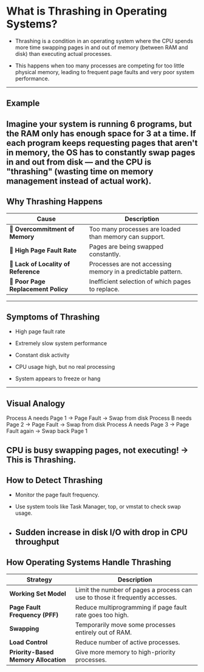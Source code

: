# **What is Thrashing in Operating Systems?**
- Thrashing is a condition in an operating system where the CPU spends more time swapping pages in and out of memory (between RAM and disk) than executing actual processes.

- This happens when too many processes are competing for too little physical memory, leading to frequent page faults and very poor system performance.
---
## **Example**
Imagine your system is running 6 programs, but the RAM only has enough space for 3 at a time. 
If each program keeps requesting pages that aren't in memory, the OS has to constantly swap pages in and out from disk — 
and the CPU is "thrashing" (wasting time on memory management instead of actual work).
---
## **Why Thrashing Happens**

| Cause                                | Description                                                  |
| ------------------------------------ | ------------------------------------------------------------ |
| 🔸 **Overcommitment of Memory**      | Too many processes are loaded than memory can support.       |
| 🔸 **High Page Fault Rate**          | Pages are being swapped constantly.                          |
| 🔸 **Lack of Locality of Reference** | Processes are not accessing memory in a predictable pattern. |
| 🔸 **Poor Page Replacement Policy**  | Inefficient selection of which pages to replace.             |

---
## **Symptoms of Thrashing**
- High page fault rate

- Extremely slow system performance

- Constant disk activity

- CPU usage high, but no real processing

- System appears to freeze or hang

---
## **Visual Analogy**
Process A needs Page 1 → Page Fault → Swap from disk
Process B needs Page 2 → Page Fault → Swap from disk
Process A needs Page 3 → Page Fault again → Swap back Page 1

CPU is busy swapping pages, not executing!
→ This is Thrashing.
---
## **How to Detect Thrashing**
- Monitor the page fault frequency.

- Use system tools like Task Manager, top, or vmstat to check swap usage.

- Sudden increase in disk I/O with drop in CPU throughput
  ---
## **How Operating Systems Handle Thrashing**
| Strategy                               | Description                                                                 |
| -------------------------------------- | ----------------------------------------------------------------------------|
|  **Working Set Model**                | Limit the number of pages a process can use to those it frequently accesses. |
|  **Page Fault Frequency (PFF)**       | Reduce multiprogramming if page fault rate goes too high.                    |
|  **Swapping**                         | Temporarily move some processes entirely out of RAM.                         |
|  **Load Control**                     | Reduce number of active processes.                                           |
|  **Priority-Based Memory Allocation** | Give more memory to high-priority processes.                                 |


